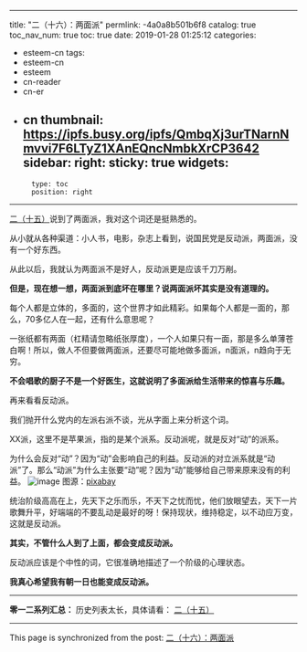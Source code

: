
---
title: "二（十六）：两面派"
permlink: -4a0a8b501b6f8
catalog: true
toc_nav_num: true
toc: true
date: 2019-01-28 01:25:12
categories:
- esteem-cn
tags:
- esteem-cn
- esteem
- cn-reader
- cn-er
- cn
thumbnail: https://ipfs.busy.org/ipfs/QmbqXj3urTNarnNmvvi7F6LTyZ1XAnEQncNmbkXrCP3642
sidebar:
    right:
        sticky: true
widgets:
    -
        type: toc
        position: right
---


[二（十五）](https://busy.org/@softmetal/022aghe31p)说到了两面派，我对这个词还是挺熟悉的。

从小就从各种渠道：小人书，电影，杂志上看到，说国民党是反动派，两面派，没有一个好东西。

从此以后，我就认为两面派不是好人，反动派更是应该千刀万剐。

**但是，现在想一想，两面派到底坏在哪里？说两面派坏其实是没有道理的。**

每个人都是立体的，多面的，这个世界才如此精彩。如果每个人都是一面的，那么，70多亿人在一起，还有什么意思呢？

一张纸都有两面（杠精请忽略纸张厚度），一个人如果只有一面，那是多么单薄苍白啊！所以，做人不但要做两面派，还要尽可能地做多面派，n面派，n趋向于无穷。

**不会唱歌的厨子不是一个好医生，这就说明了多面派给生活带来的惊喜与乐趣。**

再来看看反动派。

我们抛开什么党内的左派右派不谈，光从字面上来分析这个词。

XX派，这里不是苹果派，指的是某个派系。反动派呢，就是反对“动”的派系。

为什么会反对“动”？因为“动”会影响自己的利益。反动派的对立派系就是“动派”了。那么“动派”为什么主张要“动”呢？因为“动”能够给自己带来原来没有的利益。
![image](https://ipfs.busy.org/ipfs/QmbqXj3urTNarnNmvvi7F6LTyZ1XAnEQncNmbkXrCP3642)
图源：[pixabay](https://cdn.pixabay.com/photo/2017/02/02/12/25/coffee-cup-2032671_960_720.jpg)

统治阶级高高在上，先天下之乐而乐，不天下之忧而忧，他们放眼望去，天下一片歌舞升平，好端端的不要乱动是最好的呀！保持现状，维持稳定，以不动应万变，这就是反动派。

**其实，不管什么人到了上面，都会变成反动派。**

反动派应该是个中性的词，它很准确地描述了一个阶级的心理状态。

**我真心希望我有朝一日也能变成反动派。**

***

**零一二系列汇总：**
历史列表太长，具体请看：
[二（十五）](https://busy.org/@softmetal/022aghe31p)

- - -

This page is synchronized from the post: [二（十六）：两面派](https://steemit.com/@julian2013/-4a0a8b501b6f8)
